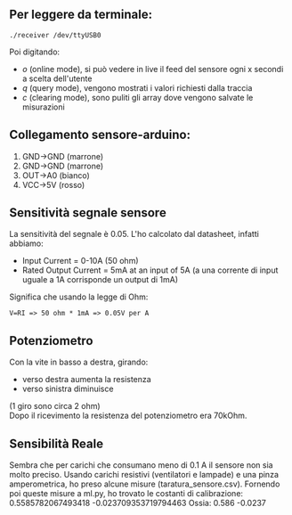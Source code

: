 ## Per leggere da terminale:
```
./receiver /dev/ttyUSB0
```
Poi digitando:
- _o_ (online mode), si può vedere in live il feed del sensore ogni x secondi a scelta dell'utente
- _q_ (query mode), vengono mostrati i valori richiesti dalla traccia
- _c_ (clearing mode), sono puliti gli array dove vengono salvate le misurazioni

## Collegamento sensore-arduino:
1. GND->GND (marrone)
2. GND->GND (marrone)
3. OUT->A0 (bianco)
4. VCC->5V (rosso)

## Sensitività segnale sensore
La sensitività del segnale è 0.05. L'ho calcolato dal datasheet, infatti abbiamo:
- Input Current = 0-10A (50 ohm)
- Rated Output Current = 5mA at an input of 5A (a una corrente di input uguale a 1A corrisponde un output di 1mA)

Significa che usando la legge di Ohm:

``V=RI => 50 ohm * 1mA => 0.05V per A``

## Potenziometro
Con la vite in basso a destra, girando:
- verso destra aumenta la resistenza
- verso sinistra diminuisce

(1 giro sono circa 2 ohm)\
Dopo il ricevimento la resistenza del potenziometro era 70kOhm.

## Sensibilità Reale
Sembra che per carichi che consumano meno di 0.1 A il sensore non sia molto preciso.
Usando carichi resistivi (ventilatori e lampade) e una pinza amperometrica, ho preso alcune misure (taratura_sensore.csv).
Fornendo poi queste misure a ml.py, ho trovato le costanti di calibrazione:
0.5585782067493418 -0.023709353719794463
Ossia: 0.586 -0.0237